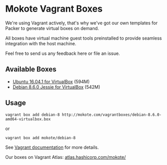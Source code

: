 Mokote Vagrant Boxes
====================

We're using Vagrant actively, that's why we've got our own templates for Packer to generate virtual boxes on demand.

All boxes have virtual machine guest tools preinstalled to provide seamless integration with the host machine.

Feel free to send us any feedback here or file an issue.


Available Boxes
---------------

* [Ubuntu 16.04.1 for VirtualBox](https://mokote.com/vagrantboxes/ubuntu-16.04.1-amd64-virtualbox.box) (594M)
* [Debian 8.6.0 Jessie for VirtualBox](https://mokote.com/vagrantboxes/debian-8.6.0-amd64-virtualbox.box) (542M)


Usage
-----

    vagrant box add debian-8 http://mokote.com/vagrantboxes/debian-8.6.0-amd64-virtualbox.box

or

    vagrant box add mokote/debian-8


See [Vagrant documentation](http://docs.vagrantup.com/v2/boxes.html) for more details.


Our boxes on Vagrant Atlas: [atlas.hashicorp.com/mokote/](https://atlas.hashicorp.com/mokote/)
